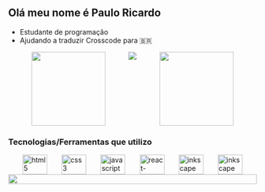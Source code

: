 <h2>Olá meu nome é Paulo Ricardo</h2>

<ul>
    <li>Estudante de programação</li>
    <li>Ajudando a traduzir Crosscode para 🇧🇷</li>
</ul>

<div style="display: flex; justify-content: space-evenly; align-items: space-evenly; width: 100%">
    <a href="https://github.com/anuraghazra/github-readme-stats">
        <img height="150em"
            src="https://github-readme-stats.vercel.app/api?username=spacetk00&show_icons=true&theme=radical" />
    </a>
    <img
        src="https://cdn.discordapp.com/attachments/897658399037202443/945403742860218478/Megaman-bird.gif" />
    <a href="https://github.com/anuraghazra/github-readme-stats">
        <img height="150em"
            src="https://github-readme-stats.vercel.app/api/top-langs/?username=spacetk00&theme=tokyonight&hide=html&layout=compact&langs_count=6" />
    </a>
</div>

<h3>Tecnologias/Ferramentas que utilizo</h3>

<div style="display: flex; justify-content: space-evenly; align-items: space-evenly">
    <img width="50" height="40" src="https://cdn.jsdelivr.net/gh/devicons/devicon/icons/html5/html5-original.svg"
        alt="html5" />
    <img width="50" height="40" src="https://cdn.jsdelivr.net/gh/devicons/devicon/icons/css3/css3-original.svg"
        alt="css3" />
    <img width="50" height="40"
        src="https://cdn.jsdelivr.net/gh/devicons/devicon/icons/javascript/javascript-original.svg"
        alt="javascript" />
    <img width="50" height="40" src="https://cdn.jsdelivr.net/gh/devicons/devicon/icons/react/react-original.svg"
        alt="react-native" />
    <img width="50" height="40"
        src="https://cdn.jsdelivr.net/gh/devicons/devicon/icons/inkscape/inkscape-original.svg" alt="inkscape" />
    <img width="50" height="40" src="https://cdn.jsdelivr.net/gh/devicons/devicon/icons/linux/linux-original.svg"
        alt="inkscape" />
</div>

<div style="display: flex; align-items: center; justify-content: center">
    <img style="align-self: center; width: 100%"
        src="https://cdn.discordapp.com/attachments/732337957876269098/931016369036754994/ioii.gif" />
    <br />
</div>
